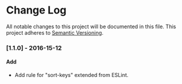 # Change Log
All notable changes to this project will be documented in this file.
This project adheres to [Semantic Versioning](http://semver.org/).

### [1.1.0] - 2016-15-12
#### Add
- Add rule for "sort-keys" extended from ESLint.